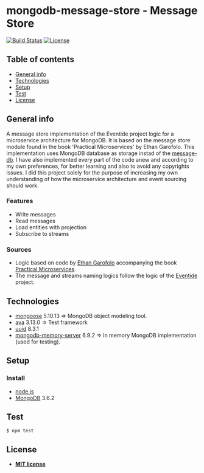 # mongodb-message-store - Message Store

[![Build Status](http://img.shields.io/travis/badges/badgerbadgerbadger.svg?style=flat-square)](https://travis-ci.org/badges/badgerbadgerbadger) 
[![License](http://img.shields.io/:license-mit-blue.svg?style=flat-square)](http://badges.mit-license.org)

## Table of contents

* [General info](#general-info)
* [Technologies](#technologies)
* [Setup](#setup)
* [Test](#test)
* [License](#license)

## General info

A message store implementation of the Eventide project logic for a microservice architecture for MongoDB. It is based on the
message store module found in the book 'Practical Microservices' by Ethan Garofolo. This implementation uses MongoDB
database as storage instad of the [message-db](https://github.com/message-db/message-db). I have also implemented
every part of the code anew and according to my own preferences, for better learning and also to avoid any
copyrights issues. I did this project solely for the purpose of increasing my own understanding of how the microservice
architecture and event sourcing should work.

### Features

* Write messages
* Read messages
* Load entities with projection
* Subscribe to streams

### Sources

* Logic based on code by [Ethan Garofolo](https://github.com/juanpaco) accompanying the book [Practical Microservices](https://pragprog.com/titles/egmicro/practical-microservices/).
* The message and streams naming logics follow the logic of the [Eventide](http://docs.eventide-project.org/user-guide/stream-names/) project.

## Technologies

* [mongoose](https://www.npmjs.com/package/mongoose) 5.10.13 => MongoDB object modeling tool.
* [ava](https://www.npmjs.com/package/ava) 3.13.0 => Test framework
* [uuid](https://www.npmjs.com/package/uuid) 8.3.1
* [mongodb-memory-server](https://www.npmjs.com/package/mongodb-memory-server) 6.9.2 => In memory MongoDB implementation (used for testing).

## Setup

### Install

* [node.js](https://nodejs.org/en)
* [MongoDB](https://www.mongodb.com/try/download/community) 3.6.2

## Test

```
$ npm test
```

## License

* **[MIT license](http://opensource.org/licenses/mit-license.php)**

